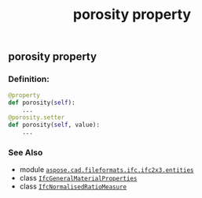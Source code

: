 ﻿---
title: porosity property
second_title: Aspose.CAD for Python via .NET API References
description: 
type: docs
weight: 90
url: /python-net/aspose.cad.fileformats.ifc.ifc2x3.entities/ifcgeneralmaterialproperties/porosity/
is_root: false
---

## porosity property

### Definition:
```python
@property
def porosity(self):
    ...
@porosity.setter
def porosity(self, value):
    ...
```

### See Also
* module [`aspose.cad.fileformats.ifc.ifc2x3.entities`](../../)
* class [`IfcGeneralMaterialProperties`](/cad/python-net/aspose.cad.fileformats.ifc.ifc2x3.entities/ifcgeneralmaterialproperties)
* class [`IfcNormalisedRatioMeasure`](/cad/python-net/aspose.cad.fileformats.ifc.ifc2x3.types/ifcnormalisedratiomeasure)
